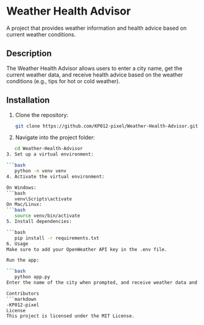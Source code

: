 # Weather Health Advisor

A project that provides weather information and health advice based on current weather conditions.

## Description

The Weather Health Advisor allows users to enter a city name, get the current weather data, and receive health advice based on the weather conditions (e.g., tips for hot or cold weather).

## Installation

1. Clone the repository:
   ```bash
   git clone https://github.com/KP012-pixel/Weather-Health-Advisor.git
2. Navigate into the project folder:

```bash
   cd Weather-Health-Advisor
3. Set up a virtual environment:

```bash
   python -m venv venv
4. Activate the virtual environment:

On Windows:
```bash
   venv\Scripts\activate
On Mac/Linux:
```bash
   source venv/bin/activate
5. Install dependencies:

```bash
   pip install -r requirements.txt
6. Usage
Make sure to add your OpenWeather API key in the .env file.

Run the app:

```bash
   python app.py
Enter the name of the city when prompted, and receive weather data and health advice.

Contributors
```markdown
-KP012-pixel
License
This project is licensed under the MIT License.
